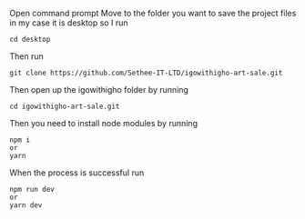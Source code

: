 Open command prompt
Move to the folder you want to save the project files in my case it is desktop so I run
```
cd desktop
```
Then run
```
git clone https://github.com/Sethee-IT-LTD/igowithigho-art-sale.git
```
Then open up the igowithigho folder by running
```
cd igowithigho-art-sale.git
```
Then you need to install node modules by running
```
npm i
or
yarn
```
When the process is successful run
```
npm run dev
or
yarn dev
```
